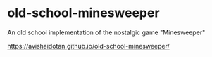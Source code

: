 # old-school-minesweeper
An old school implementation of the nostalgic game "Minesweeper"

https://avishaidotan.github.io/old-school-minesweeper/
